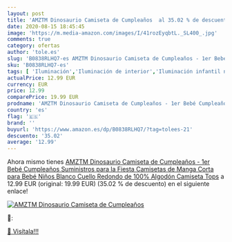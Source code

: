 ```yaml
---
layout: post
title: 'AMZTM Dinosaurio Camiseta de Cumpleaños  al 35.02 % de descuento'
date: 2020-08-15 18:45:45
image: 'https://m.media-amazon.com/images/I/41rozEyqbtL._SL400_.jpg'
comments: true
category: ofertas
author: 'tole.es'
slug: 'B0838RLHQ7-es AMZTM Dinosaurio Camiseta de Cumpleaños - 1er Bebé...'
sku: 'B0838RLHQ7-es'
tags: [ 'Iluminación','Iluminación de interior','Iluminación infantil nocturna','Lámparas e iluminación infantil','bebé', ]
actualPrice: 12.99 EUR
currency: EUR
price: 12.99
comparePrice: 19.99 EUR
prodname: 'AMZTM Dinosaurio Camiseta de Cumpleaños - 1er Bebé Cumpleaños Suministros para la Fiesta Camisetas de Manga Corta para Bebé Niños Blanco Cuello Redondo de 100% Algodón Camiseta Tops'
country: 'es'
flag: '🇪🇸'
brand: ''
buyurl: 'https://www.amazon.es/dp/B0838RLHQ7/?tag=tolees-21'
descuento: '35.02'
average: '12.99'
---
```


Ahora mismo tienes [AMZTM Dinosaurio Camiseta de Cumpleaños - 1er Bebé Cumpleaños Suministros para la Fiesta Camisetas de Manga Corta para Bebé Niños Blanco Cuello Redondo de 100% Algodón Camiseta Tops](https://www.amazon.es/dp/B0838RLHQ7/?tag=tolees-21) a 12.99 EUR (original: 19.99 EUR) (35.02 %  de descuento) en el siguiente enlace!

[![AMZTM Dinosaurio Camiseta de Cumpleaños ](https://m.media-amazon.com/images/I/41rozEyqbtL._SL400_.jpg)](https://www.amazon.es/dp/B0838RLHQ7/?tag=tolees-21)

🔎:


[🛒 Visítala!!!](https://www.amazon.es/dp/B0838RLHQ7/?tag=tolees-21)
